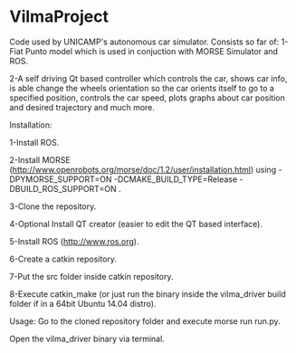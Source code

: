 VilmaProject
============
 Code used by UNICAMP's autonomous car simulator. Consists so far of:
 1-Fiat Punto model which is used in conjuction with MORSE Simulator and ROS.
 
 2-A self driving Qt based controller which controls the car, shows car info, is able change the wheels orientation so the
 car orients itself to go to a specified position, controls the car speed, plots graphs about car position and desired trajectory and much more. 
 
 Installation:
 
 1-Install ROS.
 
 2-Install MORSE (http://www.openrobots.org/morse/doc/1.2/user/installation.html) using -DPYMORSE_SUPPORT=ON -DCMAKE_BUILD_TYPE=Release -DBUILD_ROS_SUPPORT=ON .
 
 3-Clone the repository.
 
 4-Optional Install QT creator (easier to edit the QT based interface).
 
 5-Install ROS (http://www.ros.org).
 
 6-Create a catkin repository.
 
 7-Put the src folder inside catkin repository.
 
 8-Execute catkin_make (or just run the binary inside the vilma_driver build folder if in a 64bit Ubuntu 14.04 distro).
 
 
 Usage:
 Go to the cloned repository folder and execute morse run run.py.
 
 Open the vilma_driver binary via terminal.

